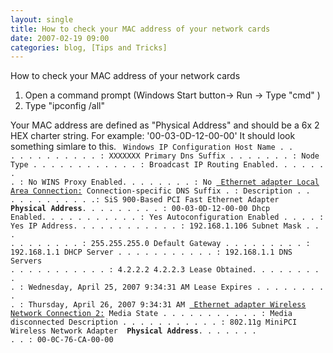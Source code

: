 ```yaml
---
layout: single
title: How to check your MAC address of your network cards
date: 2007-02-19 09:00
categories: blog, [Tips and Tricks]
---
```

How to check your MAC address of your network cards
1) Open a command prompt (Windows Start button-&gt; Run -&gt; Type "cmd" )
2) Type "ipconfig /all"

Your MAC address are defined as "Physical Address" and should be a 6x 2 HEX charter string.
For example: '00-03-0D-12-00-00'
It should look something simlare to this.
<code>
Windows IP Configuration
Host Name . . . . . . . . . . . . : XXXXXXX
Primary Dns Suffix  . . . . . . . :
Node Type . . . . . . . . . . . . : Broadcast
IP Routing Enabled. . . . . . . . : No
WINS Proxy Enabled. . . . . . . . : No
<u> Ethernet adapter Local Area Connection:</u>
Connection-specific DNS Suffix  . :
Description . . . . . . . . . . . .: SiS 900-Based PCI Fast Ethernet Adapter
<strong> Physical Address</strong>. . . . . . . . . : 00-03-0D-12-00-00
Dhcp Enabled. . . . . . . . . . . : Yes
Autoconfiguration Enabled . . . . : Yes
IP Address. . . . . . . . . . . . : 192.168.1.106
Subnet Mask . . . . . . . . . . . : 255.255.255.0
Default Gateway . . . . . . . . . : 192.168.1.1
DHCP Server . . . . . . . . . . . : 192.168.1.1
DNS Servers . . . . . . . . . . . : 4.2.2.2
4.2.2.3
Lease Obtained. . . . . . . . . . : Wednesday, April 25, 2007 9:34:31 AM
Lease Expires . . . . . . . . . . : Thursday, April 26, 2007 9:34:31 AM
<u> Ethernet adapter Wireless Network Connection 2:</u>
Media State . . . . . . . . . . . : Media disconnected
Description . . . . . . . . . . . : 802.11g MiniPCI Wireless Network Adapter
<strong> Physical Address</strong>. . . . . . . . . : 00-0C-76-CA-00-00
</code>
